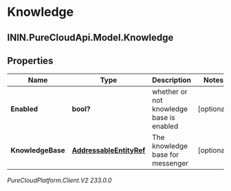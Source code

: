 # Knowledge

## ININ.PureCloudApi.Model.Knowledge

## Properties

|Name | Type | Description | Notes|
|------------ | ------------- | ------------- | -------------|
| **Enabled** | **bool?** | whether or not knowledge base is enabled | [optional] |
| **KnowledgeBase** | [**AddressableEntityRef**](AddressableEntityRef) | The knowledge base for messenger | [optional] |



_PureCloudPlatform.Client.V2 233.0.0_
